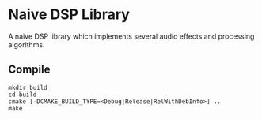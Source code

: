 # Naive DSP Library

A naive DSP library which implements several audio effects and processing algorithms.

## Compile

    mkdir build
    cd build
    cmake [-DCMAKE_BUILD_TYPE=<Debug|Release|RelWithDebInfo>] ..
    make
